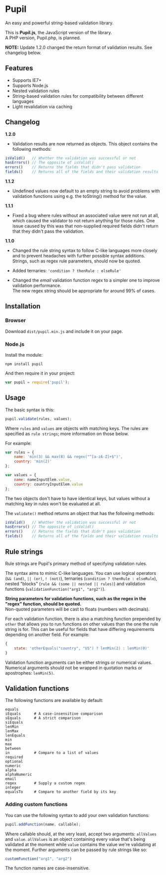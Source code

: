 # Pupil
An easy and powerful string-based validation library.

This is __Pupil.js__, the JavaScript version of the library.  
A PHP version, Pupil.php, is planned.

**NOTE:** Update 1.2.0 changed the return format of validation results. See changelog below.

## Features
* Supports IE7+
* Supports Node.js
* Nested validation rules
* String-based validation rules for compatibility between different languages
* Light revalidation via caching

## Changelog
**1.2.0**

* Validation results are now returned as objects. This object contains the following methods:
```javascript
isValid()   // Whether the validation was successful or not
hasErrors() // The opposite of isValid()
errors()    // Returns the fields that didn't pass validation
fields()    // Returns all of the fields and their validation results
```

**1.1.2**

* Undefined values now default to an empty string to avoid problems with validation functions using e.g. the toString() method for the value.

**1.1.1**

* Fixed a bug where rules without an associated value were not run at all, which caused the validator to not return anything for those rules. One issue caused by this was that non-supplied required fields didn't return that they didn't pass the validation.

**1.1.0**

* Changed the rule string syntax to follow C-like languages more closely and to prevent
headaches with further possible syntax additions. Strings, such as regex rule parameters, should now be quoted.

* Added ternaries: ```'condition ? thenRule : elseRule'```

* Changed the *email* validation function regex to a simpler one to improve validation performance.  
The new regex string should be appropriate for around 99% of cases.

## Installation
### Browser
Download `dist/pupil.min.js` and include it on your page.

### Node.js
Install the module:
```
npm install pupil
```
And then require it in your project:
```javascript
var pupil = require('pupil');
```

## Usage
The basic syntax is this:

```javascript
pupil.validate(rules, values);
```

Where `rules` and `values` are objects with matching keys. The rules are specified as `rule strings`; more information on those below.

For example:

```javascript
var rules = {
	name: 'min(3) && max(8) && regex("^[a-zA-Z]+$")',
	country: 'min(2)'
};

var values = {
	name: nameInputElem.value,
	country: countryInputElem.value
};
```

The two objects don't have to have identical keys, but values without a matching key in rules won't be evaluated at all.

The `validate()` method returns an object that has the following methods:

```javascript
isValid()   // Whether the validation was successful or not
hasErrors() // The opposite of isValid()
errors()    // Returns the fields that didn't pass validation
fields()    // Returns all of the fields and their validation results
```

## Rule strings
Rule strings are Pupil's primary method of specifying validation rules.

The syntax aims to mimic C-like languages. You can use logical operators (`&& (and)`, `|| (or)`, `! (not)`),
ternaries (`condition ? thenRule : elseRule`), nested "blocks" (`rule && (some || nested || rules)`) and validation
functions (`validationFunction("arg1", "arg2")`).

**String parameters for validation functions, such as the regex in the "regex" function, should be quoted.**  
Non-quoted parameters will be cast to floats (numbers with decimals).

For each validation function, there is also a matching function prepended by `other` that allows you to run functions
on other values than the one the rule string is for. This can be useful for fields that have differing requirements depending on another field. For example:

```javascript
{
	state: 'otherEquals("country", "US") ? lenMin(2) : lenMin(0)'
}
```

Validation function arguments can be either strings or numerical values. Numerical arguments should not be wrapped in quotation marks or apostrophes: ```lenMin(5)```.

## Validation functions
The following functions are available by default:
```
equals
iEquals      # A case-insensitive comparison
sEquals      # A strict comparison
siEquals
lenMin
lenMax
lenEquals
min
max
between
in           # Compare to a list of values
required
optional
numeric
alpha
alphaNumeric
email
regex        # Supply a custom regex
integer
equalsTo     # Compare to another field by its key
```

### Adding custom functions
You can use the following syntax to add your own validation functions:

```javascript
pupil.addFunction(name, callable);
```

Where callable should, at the very least, accept two arguments: `allValues` and `value`. `allValues` is an object containing every value that's being validated at the moment while `value` contains the value we're validating at the moment. Further arguments can be passed by rule strings like so:

```javascript
customFunction("arg1", "arg2")
```

The function names are case-insensitive.
